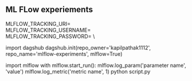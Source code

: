 ## ML FLow experiements

MLFLOW_TRACKING_URI= \
MLFLOW_TRACKING_USERNAME= \
MLFLOW_TRACKING_PASSWORD= \

import dagshub
dagshub.init(repo_owner='kapilpathak1112', repo_name='mlflow-experiments', mlflow=True)

import mlflow
with mlflow.start_run():
    mlflow.log_param('parameter name', 'value')
    mlflow.log_metric('metric name', 1)
python script.py

